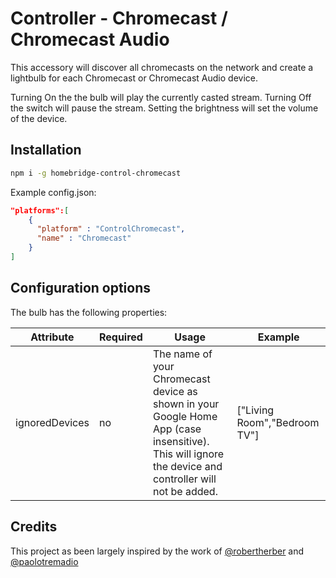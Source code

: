 
# Controller - Chromecast / Chromecast Audio  

This accessory will discover all chromecasts on the network and create a lightbulb for each Chromecast or Chromecast Audio device.  
  
Turning On the the bulb will play the currently casted stream. 
Turning Off the switch will pause the stream. 
Setting the brightness will set the volume of the device.

## Installation

```sh
npm i -g homebridge-control-chromecast
```
  
Example config.json:  
  
```json
"platforms":[
    {
      "platform" : "ControlChromecast",
      "name" : "Chromecast"
    }
]
```
  
## Configuration options  

The bulb has the following properties:
  
| Attribute | Required | Usage | Example |
|-----------|----------|-------|---------|
| ignoredDevices | no | The name of your Chromecast device as shown in your Google Home App (case insensitive). This will ignore the device and controller will not be added. | ["Living Room","Bedroom TV"] |

## Credits
This project as been largely inspired by the work of [@robertherber](https://bitbucket.org/robertherber/homebridge-chromecast/src) and [@paolotremadio](https://github.com/paolotremadio/homebridge-automation-chromecast)
